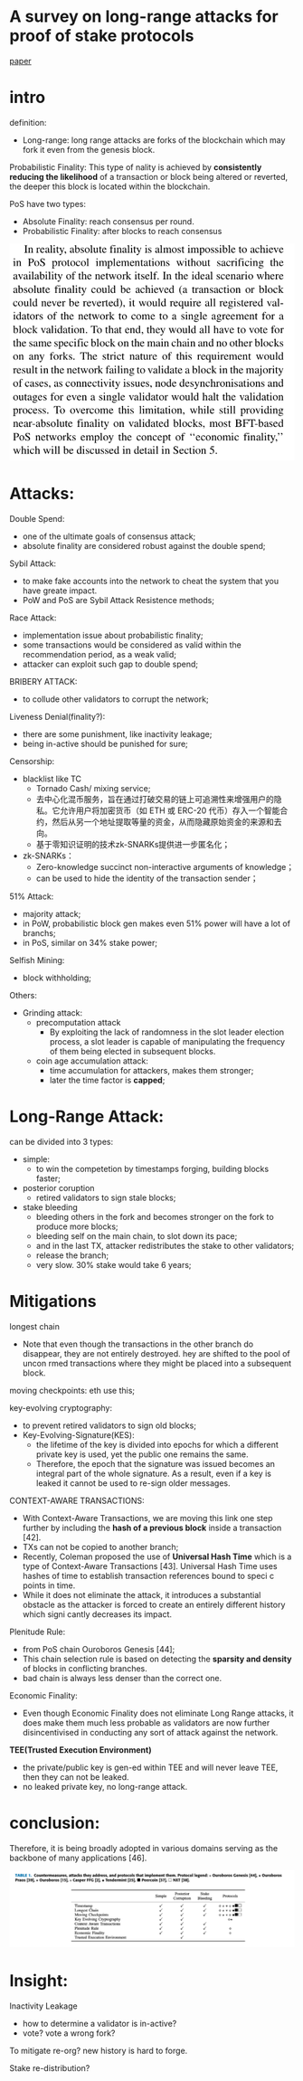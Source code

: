 # A survey on long-range attacks for proof of stake protocols
[paper](https://ieeexplore.ieee.org/iel7/6287639/6514899/08653269.pdf)
# intro
definition: 
- Long-range: long range attacks are forks of the blockchain which may fork it even from the genesis block. 

Probabilistic Finality: 
This type of nality is achieved by **consistently reducing the likelihood** of a transaction or block being altered or reverted, the deeper this block is located within the blockchain.

PoS have two types:
- Absolute Finality: reach consensus per round.
- Probabilistic Finality: after blocks to reach consensus

![abso finality](image.png)

# Attacks:
Double Spend:
- one of the ultimate goals of consensus attack;
- absolute finality are considered robust against the double spend;

Sybil Attack:
- to make fake accounts into the network to cheat the system that you have greate impact.
- PoW and PoS are Sybil Attack Resistence methods;

Race Attack:
- implementation issue about probabilistic finality;
- some transactions would be considered as valid within the recommendation period, as a weak valid;
- attacker can exploit such gap to double spend;

BRIBERY ATTACK:
- to collude other validators to corrupt the network;

Liveness Denial(finality?):
- there are some punishment, like inactivity leakage;
- being in-active should be punished for sure;

Censorship:
- blacklist like TC
    - Tornado Cash/ mixing service;
    - 去中心化混币服务，旨在通过打破交易的链上可追溯性来增强用户的隐私。它允许用户将加密货币（如 ETH 或 ERC-20 代币）存入一个智能合约，然后从另一个地址提取等量的资金，从而隐藏原始资金的来源和去向。
    - 基于零知识证明的技术zk-SNARKs提供进一步匿名化；
- zk-SNARKs：
    - Zero-knowledge succinct non-interactive arguments of knowledge；
    - can be used to hide the identity of the transaction sender；

51% Attack:
- majority attack;
- in PoW, probabilistic block gen makes even 51% power will have a lot of branchs;
- in PoS, similar on 34% stake power;

Selfish Mining:
- block withholding;

Others:
- Grinding attack:
    - precomputation attack
        - By exploiting the lack of randomness in the slot leader election process, a slot leader is capable of manipulating the frequency of them being elected in subsequent blocks.
    - coin age accumulation attack:
        - time accumulation for attackers, makes them stronger;
        - later the time factor is **capped**;

# Long-Range Attack:
can be divided into 3 types:
- simple:
    - to win the competetion by timestamps forging, building blocks faster;
- posterior coruption
    - retired validators to sign stale blocks;
- stake bleeding
    - bleeding others in the fork and becomes stronger on the fork to produce more blocks;
    - bleeding self on the main chain, to slot down its pace;
    - and in the last TX, attacker redistributes the stake to other validators;
    - release the branch;
    - very slow. 30% stake would take 6 years;

# Mitigations
longest chain
- Note that even though the transactions in the other branch do disappear, they are not entirely destroyed. hey are shifted to the pool of uncon rmed transactions where they might be placed into a subsequent block.

moving checkpoints: eth use this;

key-evolving cryptography:
- to prevent retired validators to sign old blocks;
- Key-Evolving-Signature(KES): 
    - the lifetime of the key is divided into epochs for which a different private key is used, yet the public one remains the same. 
    - Therefore, the epoch that the signature was issued becomes an integral part of the whole signature. As a result, even if a key is leaked it cannot be used to re-sign older messages.

CONTEXT-AWARE TRANSACTIONS:
- With Context-Aware Transactions, we are moving this link one step further by including the **hash of a previous block** inside a transaction [42].
- TXs can not be copied to another branch;
-  Recently, Coleman proposed the use of **Universal Hash Time** which is a type of Context-Aware Transactions [43]. Universal Hash Time uses hashes of time to establish transaction references bound to speci c points in time.
-  While it does not eliminate the attack, it introduces a substantial obstacle as the attacker is forced to create an entirely different history which signi cantly decreases its impact.

Plenitude Rule:
- from PoS chain Ouroboros Genesis [44];
- This chain selection rule is based on detecting the **sparsity and density** of blocks in conflicting branches.
- bad chain is always less denser than the correct one.

Economic Finality:
-  Even though Economic Finality does not eliminate Long Range attacks, it does make them much less probable as validators are now further disincentivised in conducting any sort of attack against the network.

**TEE(Trusted Execution Environment)**
- the private/public key is gen-ed within TEE and will never leave TEE, then they can not be leaked.
- no leaked private key, no long-range attack.

# conclusion:
Therefore, it is being broadly adopted in various domains serving as the backbone of many applications [46].




![Countermeasures](image-1.png)

# Insight:
Inactivity Leakage
- how to determine a validator is in-active?
- vote? vote a wrong fork?

To mitigate re-org? new history is hard to forge.

Stake re-distribution?